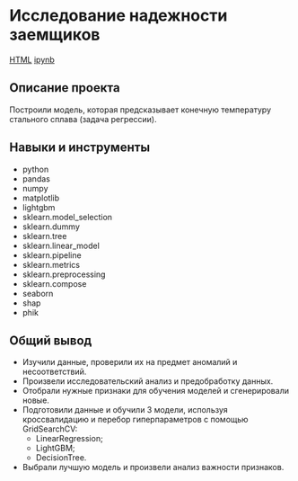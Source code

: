 # Исследование надежности заемщиков

[HTML](https://github.com/AntonSA888/Portfolio/blob/main/15_steel_processing/steel_processing.html) [ipynb](https://github.com/AntonSA888/Portfolio/blob/main/15_steel_processing/steel_processing.ipynb)

## Описание проекта

Построили модель, которая предсказывает конечную температуру стального сплава (задача регрессии).

## Навыки и инструменты

- python
- pandas
- numpy
- matplotlib
- lightgbm
- sklearn.model_selection
- sklearn.dummy
- sklearn.tree
- sklearn.linear_model
- sklearn.pipeline
- sklearn.metrics
- sklearn.preprocessing
- sklearn.compose
- seaborn
- shap
- phik

## Общий вывод

- Изучили данные, проверили их на предмет аномалий и несоответствий.
- Произвели исследовательский анализ и предобработку данных.
- Отобрали нужные признаки для обучения моделей и сгенерировали новые.
- Подготовили данные и обучили 3 модели, используя кроссвалидацию и перебор гиперпараметров с помощью GridSearchCV:
  - LinearRegression;
  - LightGBM;
  - DecisionTree.
- Выбрали лучшую модель и произвели анализ важности признаков.


